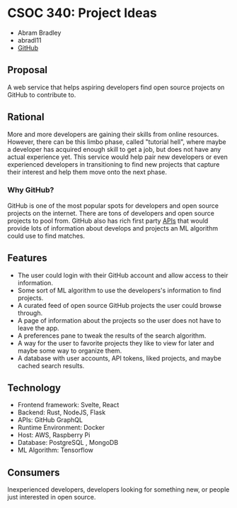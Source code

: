 # CSOC 340: Project Ideas

- Abram Bradley
- abradl11
- [GitHub](https://github.com/seeker-3)

## Proposal

A web service that helps aspiring developers find open source projects on GitHub to contribute to.

## Rational

More and more developers are gaining their skills from online resources.
However, there can be this limbo phase, called "tutorial hell", where maybe a developer has acquired enough skill to get a job, but does not have any actual experience yet.
This service would help pair new developers or even experienced developers in transitioning to find new projects that capture their interest and help them move onto the next phase.

### Why GitHub?

GitHub is one of the most popular spots for developers and open source projects on the internet. There are tons of developers and open source projects to pool from.
GitHub also has rich first party [APIs](https://docs.github.com/en/graphql) that would provide lots of information about develops and projects an ML algorithm could use to find matches.

## Features

- The user could login with their GitHub account and allow access to their information.
- Some sort of ML algorithm to use the developers's information to find projects.
- A curated feed of open source GitHub projects the user could browse through.
- A page of information about the projects so the user does not have to leave the app.
- A preferences pane to tweak the results of the search algorithm.
- A way for the user to favorite projects they like to view for later and maybe some way to organize them.
- A database with user accounts, API tokens, liked projects, and maybe cached search results.

## Technology

- Frontend framework: Svelte, React
- Backend: Rust, NodeJS, Flask
- APIs: GitHub GraphQL
- Runtime Environment: Docker
- Host: AWS, Raspberry Pi
- Database: PostgreSQL , MongoDB
- ML Algorithm: Tensorflow

## Consumers

Inexperienced developers, developers looking for something new, or people just interested in open source.

